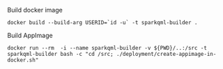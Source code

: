 

Build docker image
```
docker build --build-arg USERID=`id -u` -t sparkqml-builder .
```

Build AppImage
```
docker run --rm  -i --name sparkqml-builder -v ${PWD}/..:/src -t sparkqml-builder bash -c "cd /src; ./deployment/create-appimage-in-docker.sh"
```


